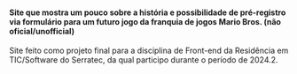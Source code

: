 #### Site que mostra um pouco sobre a história e possibilidade de pré-registro via formulário para um futuro jogo da franquia de jogos Mario Bros. (não oficial/unofficial)
Site feito como projeto final para a disciplina de Front-end da Residência em TIC/Software do Serratec, da qual participo durante o período de 2024.2.
